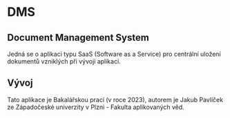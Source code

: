 # DMS

## Document Management System

Jedná se o aplikaci typu SaaS (Software as a Service) pro centrální uložení dokumentů vzniklých při vývoji aplikací.

## Vývoj

Tato aplikace je Bakalářskou prací (v roce 2023), autorem je Jakub Pavlíček ze Západočeské univerzity v Plzni - Fakulta aplikovaných věd. 